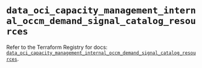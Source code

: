 # `data_oci_capacity_management_internal_occm_demand_signal_catalog_resources`

Refer to the Terraform Registry for docs: [`data_oci_capacity_management_internal_occm_demand_signal_catalog_resources`](https://registry.terraform.io/providers/oracle/oci/7.19.0/docs/data-sources/capacity_management_internal_occm_demand_signal_catalog_resources).

